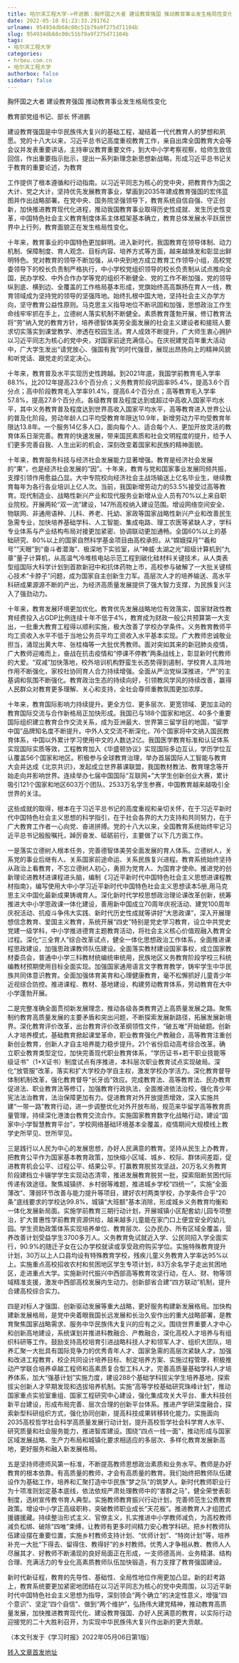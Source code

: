 ```yaml
---
title: 哈尔滨工程大学->怀进鹏：胸怀国之大者 建设教育强国 推动教育事业发生格局性变化 | hrbeu.com.cn
date: 2022-05-10 01:23:33.291762
urlname: 954934db68c00c51b79a9f275d71104b
slug: 954934db68c00c51b79a9f275d71104b
tags: 
- 哈尔滨工程大学
categories:
- hrbeu.com.cn
- 哈尔滨工程大学
authorbox: false
sidebar: false
---
```

胸怀国之大者 建设教育强国 推动教育事业发生格局性变化

教育部党组书记、部长 怀进鹏

建设教育强国是中华民族伟大复兴的基础工程，凝结着一代代教育人的梦想和夙愿。党的十八大以来，习近平总书记高度重视教育工作，亲自出席全国教育大会等会议并发表重要讲话，主持审议教育重要文件，到大中小学考察视察，给师生致信回信，作出重要指示批示，提出一系列新理念新思想新战略，形成习近平总书记关于教育的重要论述，为教育
<!--more-->
工作提供了根本遵循和行动指南。以习近平同志为核心的党中央，把教育作为国之大计、党之大计，坚持优先发展教育事业，擘画到2035年建成教育强国的宏伟蓝图并作出战略部署。在党中央、国务院坚强领导下，教育系统自信自强、守正创新，加快推进教育现代化进程，推动我国教育事业取得历史性成就、发生历史性变革，中国特色社会主义教育制度体系主体框架基本确立，教育总体发展水平跃居世界中上行列，教育面貌正在发生格局性变化。

十年来，教育事业的中国特色更加鲜明。进入新时代，我国教育在领导体制、动力机制、保障制度、育人观念、目标内容、培养方式等方面，越来越焕发和彰显出鲜明特色。党对教育的领导不断加强，从中央到地方成立教育工作领导小组，高校党委领导下的校长负责制严格执行，中小学校党组织领导的校长负责制从试点推向全国，民办学校、中外合作办学等党的组织不断健全、党的工作不断加强，党的领导纵到底、横到边、全覆盖的工作格局基本形成，党旗始终高高飘扬在育人一线，教育领域成为坚持党的领导的坚强阵地。始终扎根中国大地，坚持社会主义办学方向，坚守教育公益性原则。马克思主义指导地位不断巩固和加强，思想政治工作生命线牢牢抓在手上，立德树人落实机制不断健全。素质教育蓬勃开展，修订教育法将“劳”纳入党的教育方针，培养德智体美劳全面发展的社会主义建设者和接班人要求切实落实到课堂教学、渗透在校园生活。育人成效不断提升，广大师生衷心拥护以习近平同志为核心的党中央，对国家前途充满信心。在庆祝建党百年重大活动中，广大学生发出“请党放心、强国有我”的时代强音，展现出昂扬向上的精神风貌和听党话、跟党走的坚定决心。

十年来，教育普及水平实现历史性跨越。到2021年底，我国学前教育毛入学率88.1%，比2012年提高23.6个百分点；义务教育阶段巩固率95.4%，提高3.6个百分点；高中阶段教育毛入学率91.4%，提高6.4个百分点；高等教育毛入学率57.8%，提高27.8个百分点。各级教育普及程度达到或超过中高收入国家平均水平，其中义务教育普及程度达到世界高收入国家平均水平，高等教育进入世界公认的普及化阶段。劳动年龄人口平均受教育年限达10.9年，新增劳动力平均受教育年限达13.8年。一个服务14亿多人口，面向每个人、适合每个人、更加开放灵活的教育体系日渐完善。教育的快速发展，带来国民素质和社会文明程度的提升，给予人们更多完善自我、人生出彩的机会，深刻改变着国家和民族的精神面貌。

十年来，教育服务科技与经济社会发展能力显著增强。教育是经济社会发展的“果”，也是经济社会发展的“因”。十年来，教育与党和国家事业发展同频共振，支撑引领作用愈益凸显。大中专院校向经济社会主战场输送上亿名毕业生，继续教育每年为各行各业培训上亿人次。当前，我国新增劳动力的53.5%接受过高等教育。现代制造业、战略性新兴产业和现代服务业新增从业人员有70%以上来自职业院校。开展两轮“双一流”建设，147所高校纳入建设范围。增设网络空间安全、物联网、非通用语种、儿科、养老、托幼、家政等国家战略性新兴产业和改善民生急需专业，加快培养基础学科、人工智能、集成电路、理工农医等紧缺人才，学科专业体系与产业结构布局对接更加紧密、协调联动更加通畅。全国60%以上的基础研究、80%以上的国家自然科学基金项目由高校承担。从“嫦娥探月”“羲和号”“天眼”到“奋斗者潜海”、极深地下实验室，从“神威·太湖之光”超级计算机到“九章”量子计算机，从高温气冷堆核电站示范工程到碳化硅材料关键技术，从人类表型组国际大科学计划到首款新冠中和抗体药物上市，高校参与破解了一大批关键核心技术“卡脖子”问题，成为国家自主创新生力军。高层次人才的培养输送、高水平科研成果源源不断的产出，为经济高质量发展提供了强大智力支撑，为民族复兴注入了强劲动力。

十年来，教育发展环境更加优化。教育优先发展战略地位有效落实，国家财政性教育经费投入占GDP比例连续十年不低于4%，教育成为财政一般公共预算第一大支出，一批重大教育工程得以顺利实施，极大改善了学校办学条件。义务教育教师平均工资收入水平不低于当地公务员平均工资收入水平基本实现。广大教师忠诚敬业担当，涌现出黄大年、张桂梅等一大批优秀教师。面对突如其来的新冠肺炎疫情，广大教师迎难而上，奋战在抗击疫情和“停课不停教”两条战线上，彰显新时代教师的大爱。“双减”加快落地，校外培训机构野蛮生长态势得到遏制，学校育人主阵地作用不断强化，家校社协同育人合力持续增强。全面从严治党纵深推进，“严”的主基调和氛围不断强化。教育政治生态的持续向好，引领教风学风的持续改善，赢得人民群众对教育更多理解、关心和支持，全社会尊师重教氛围更加浓厚。

十年来，教育国际影响力持续提升。更全方位、更多层次、更宽领域、更加主动的教育国际交流与合作新格局正加快形成。我国已与188个国家和地区、40多个重要国际组织建立教育合作交流关系，成为亚洲最大、世界第三留学目的地国，“留学中国”品牌知名度不断提升。中外人文交流不断深化，76个国家将中文纳入国民教育体系，中国以外累计学习使用中文的人数达2亿。我国医学教育标准和认证体系实现国际实质等效，工程教育加入《华盛顿协议》实现国际多边互认，学历学位互认覆盖56个国家和地区。积极参与全球教育治理，举办首届国际人工智能与教育大会并达成《北京共识》，发起成立世界慕课联盟，我国教材教法、教育理念等开始走向并影响世界。连续举办七届中国国际“互联网+”大学生创新创业大赛，累计吸引121个国家和地区603万个团队、2533万名学生参赛，中国教育越来越吸引全世界的关注。

这些成就的取得，根本在于习近平总书记的高度重视和亲切关怀，在于习近平新时代中国特色社会主义思想的科学指引，在于社会各界的大力支持和共同努力，在于广大教育工作者一心向党、奋进拼搏。党的十八大以来，全国教育系统始终牢记习近平总书记殷殷嘱托，踔厉奋发、砥砺前行，主要做了以下几方面工作。

一是落实立德树人根本任务，完善德智体美劳全面发展的育人体系。立德树人，关系党的事业后继有人、关系国家前途命运、关系民族复兴进程。教育系统始终坚持从政治上看教育，不忘立德树人初心，勇担为党育人、为国育才使命。推进党的创新理论进教材进课程进头脑，编制《习近平新时代中国特色社会主义思想进课程教材指南》，编写使用大中小学习近平新时代中国特色社会主义思想读本5册,用马克思主义中国化最新成果铸魂育人。深化新时代学校思想政治理论课改革创新，统筹推进大中小学思政课一体化建设，善用新中国成立70周年庆祝活动、建党100周年庆祝活动、抗疫斗争伟大实践、新时代历史性成就等讲好“大思政课”，深入开展理想信念教育、爱国主义教育，系统开展“四史”特别是党史学习教育，设立中共党史党建一级学科，中小学推进德育主题教育活动，将社会主义核心价值观融入教育全过程。深化“三全育人”综合改革试点，健全一体化思想政治工作体系，全面推进课程思政建设，加强思政课教师队伍建设。全面落实教材建设国家事权，成立国家教材委员会，普通中小学三科教材统编统审统用，民族地区义务教育阶段学校三科统编教材预期使用目标全面实现。加强国家通用语言文字教育教学，铸牢学生中华民族共同体意识教育。全面加强体育美育和心理健康教育，毫不松懈抓好儿童青少年近视综合防控。推进课程、教材、基地建设，构建劳动教育体系，劳动教育在大中小学蓬勃开展。

二是完整准确全面贯彻新发展理念，推动各级各类教育迈上高质量发展之路。聚焦制约教育高质量发展的主要矛盾和突出问题，不断探索发展新路径，拓展发展新境界。深化教育评价改革，出台教育评价改革纲领性文件，“破五唯”开始破题。创新人才培养模式，基础教育掀起课堂革命，职业教育强化产教融合，高等教育注重创新创业教育，创新人才自主培养能力稳步提升。21个省份启动高考综合改革。确立职业教育类型定位，加快完善现代职业教育体系，“学历证书+若干职业技能等级证书”（1+X证书）制度试点有序推进，本科层次职业教育试点实现破局。深化“放管服”改革，落实和扩大学校办学自主权，激发学校办学活力。深化教育督导体制机制改革，强化教育督导“长牙齿”效应。完成教育法、高等教育法、民办教育促进法、职业教育法等修订，加强教育行政执法，全面推进依法治校，强化青少年宪法法治教育，法治保障更加有力。促进教育对外开放提质增效，深入实施共建“一带一路”教育行动，进一步调整优化对外开放布局，规范来华留学高等教育质量管理，持续深化港澳台教育交流合作。实施国家教育数字化战略行动，建设“国家中小学智慧教育平台”，学校网络基础环境基本全覆盖，疫情期间大规模线上教学史所罕见、世所罕见。

三是践行以人民为中心的发展思想，办好人民满意的教育。坚持从民生上办教育，把教育公平作为国家基本教育政策，加快缩小区域、城乡、校际、群体间差距，促进教育机会公平、过程公平、结果公平。打赢教育脱贫攻坚战，20万名义务教育阶段建档立卡辍学学生实现动态清零，推进发展教育脱贫一批，探索阻断贫困代际传递有效途径。聚焦城镇挤、乡村弱等难题，推进城乡学校“四统一”，实施“全面薄改”、薄弱环节改善与能力提升等项目，建好农村两类学校，办学条件合乎“20条”底线要求的学校达99.8%，城镇“大班额”基本消除，形成城乡义务教育均衡和一体化发展新局面。实施学前教育三期行动计划，开展城镇小区配套幼儿园专项整治，扩大普惠性学前教育资源供给，越来越多儿童能在家门口上便宜安全的幼儿园。学生资助政策体系实现培养单位、教育层次、公办民办、所有区域全覆盖，营养改善计划受益学生3700多万人。义务教育免试就近入学、公民同招入学全面实行，90.9%的随迁子女在公办学校就读或享受政府购买学位。实施特殊教育提升计划，30万以上人口县均设有特殊教育学校，残疾儿童义务教育入学率达95%以上。实施重点高校招收农村和贫困地区学生专项计划，83万余名学子走出贫困地区，走进重点大学。实施新时代振兴中西部高等教育攻坚行动，在人、财、物等领域精准支援，激发中西部高校发展内生动力。创新部省合建“四方联动”机制，提升合建高校综合实力。

四是对标人才强国、创新驱动发展等重大战略，更好服务构建新发展格局。加快构建新发展格局，是党中央着眼我国长远发展和长治久安作出的重大战略部署，是教育聚焦国家战略需求、服务中华民族伟大复兴的应有之义。围绕世界重要人才中心和创新高地建设，系统谋划并推进科教融合、产教融合，深化高校人才培养与有组织科研等工作。鼓励支持高校培育引进战略科技人才和领军人才、组织大团队，培养汇聚一大批具有国际竞争力的优秀青年人才、国家急需的高层次紧缺人才。加强和改进工程教育，校企共同设计培养目标、制定培养方案、实施过程管理，积极推动产学联合培养卓越工程师和高素质复合型工科人才。完善高质量基础学科人才培养体系，加大“强基计划”实施力度，建设288个基础学科拔尖学生培养基地，探索拔尖创新人才早期发现和选拔培养机制。实施“高等学校基础研究珠峰计划”，推动国家重点实验室重组、国家工程研究中心建设，强化集成攻关大平台、重大科技创新平台建设，形成布局完善、层次合理的创新平台体系。推进产学研深度融合，探索新型科研组织方式，强化协同创新，提高科技成果转移转化能力。实施面向2035高校哲学社会科学高质量发展行动计划，提升高校哲学社会科学育人水平、研究质量和社会服务能力，推进智库建设。围绕“四点一线一面”，推动形成与国家区域发展战略、生产力布局和城镇化要求相适应的多层次、多样化教育发展新高地，更好服务和融入新发展格局。

五是坚持师德师风第一标准，不断提高教师思想政治素质和业务水平。教师是办好教育的根本依靠。有高质量的教师，才会有高质量的教育。我们始终把教师队伍建设作为基础工作，培养和汇聚打造中华民族“梦之队”的筑梦人。新时代教师职业行为十项准则划定基本底线，依法依规严肃处理教师中的“害群之马”，健全荣誉表彰制度，选树宣传教书育人典型。实施教师教育振兴行动计划，完善师范生公费教育政策。增设中小学正高级职称，突破教师职业成长“天花板”。推进教育人才组团式援疆援藏。持续整治形式主义、官僚主义，扎实推进中小学教师减负，为高校教师减负松绑、破除“四唯”束缚，让教师有更多时间精力安心教学科研。把乡村教师队伍建设摆在重要位置，实施乡村教师支持计划、“优师计划”、“特岗计划”等，培养补充一大批“下得去、留得住、教得好”的乡村教师。优秀人才争相从教、教师人人尽展其才、好教师不断涌现的良好局面正在形成，一支师德高尚、业务精湛、结构合理、充满活力的专业化高素质教师队伍加快锻造，有力支撑了教育强国建设。

新时代新征程，教育的先导性、基础性、全局性地位作用更加凸显。新的赶考路上，教育系统要更加紧密地团结在以习近平同志为核心的党中央周围，以习近平新时代中国特色社会主义思想为指导，深刻领会“两个确立”的决定性意义，增强“四个意识”、坚定“四个自信”、做到“两个维护”，弘扬伟大建党精神，推动教育高质量发展，加快推进教育现代化、建设教育强国、办好人民满意的教育，以实际行动迎接党的二十大胜利召开，为实现中华民族伟大复兴作出新的更大贡献。

（本文刊发于《学习时报》2022年05月06日第1版）



[转入文章首发地址](http://gongxue.cn/info/1141/70732.htm)